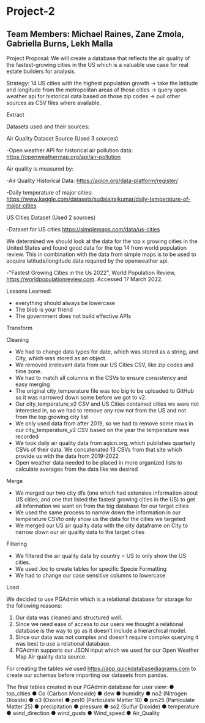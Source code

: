 # Project-2

## Team Members: Michael Raines, Zane Zmola, Gabriella Burns, Lekh Malla

Project Proposal: We will create a database that reflects the air quality of the fastest-growing cities in the US which is a valuable use case for real estate builders for analysis.

Strategy:
14 US cities with the highest population growth  → take the latitude and longitude from the metropolitan areas of those cities → query open weather api for historical data based on those zip codes → pull other sources as CSV files where available.


Extract

Datasets used and their sources:

Air Quality Dataset Source (Used 3 sources)

-Open weather API for historical air pollution data: https://openweathermap.org/api/air-pollution

Air quality is measured by: 

 
-Air Quality Historical Data: https://aqicn.org/data-platform/register/

-Daily temperature of major cities: https://www.kaggle.com/datasets/sudalairajkumar/daily-temperature-of-major-cities

US Cities Dataset (Used 2 sources)

-Dataset for US cities
https://simplemaps.com/data/us-cities

We determined we should look at the data for the top x growing cities in the United States and found good data for the top 14 from world population review.  This in combination with the data from simple maps is to be used to acquire latitude/longitude data required by the openweather api.

-"Fastest Growing Cities in the Us 2022", World Population Review, https://worldpopulationreview.com. Accessed 17 March 2022.


Lessons Learned: 
-	everything should always be lowercase 
-	The blob is your friend
-	The government does not build effective APIs


Transform

Cleaning
-	We had to change data types for date, which was stored as a string, and City, which was stored as an object.
-	We removed irrelevant data from our US Cities CSV, like zip codes and time zone.
-	We had to match all columns in the CSVs to ensure consistency and easy merging 
-	The original city_temperature file was too big to be uploaded to GitHub so it was narrowed down some before we got to v2.
-	Our city_temperature_v2 CSV and US Cities contained cities we were not interested in, so we had to remove any row not from the US and not from the top growing city list
-	We only used data from after 2019, so we had to remove some rows in our city_temperature_v2 CSV based on the year the temperature was recorded 
-	We took daily air quality data from aqicn.org, which publishes quarterly CSVs of their data. We concatenated 13 CSVs from that site which provide us with the data from 2019-2022
-	Open weather data needed to be placed in more organized lists to calculate averages from the data like we desired

Merge
-	We merged our two city dfs (one which had extensive information about US cities, and one that listed the fastest growing cities in the US) to get all information we want on from the big database for our target cities 
-	We used the same process to narrow down the information in our temperature CSVto only show us the data for the cities we targeted
-	We merged our US air quality data with the city dataframe on City to narrow down our air quality data to the target cities

Filtering
-	We filtered the air quality data by country = US to only show the US cities. 
-	We used .loc to create tables for specific Specie
Formatting
-	We had to change our case sensitive columns to lowercase

Load

We decided to use PGAdmin which is a relational database for storage for the following reasons:
1.	Our data was cleaned and structured well.
2.	Since we need ease of access to our users we thought a relational database is the way to go as it doesn’t include a hierarchical model.
3.	Since our data was not complex and doesn’t require complex querying it was best to use a relational database.
4.	PGAdmin supports our JSON input which we used for our Open Weather Map Air quality data source.

For creating the tables we used https://app.quickdatabasediagrams.com to create our schemas before importing our datasets from pandas.

The final tables created in our PGAdmin database for user view:
●	top_cities
●	Co (Carbon Monoxide)
●	dew
●	humidity
●	no2 (Nitrogen Dioxide)
●	o3 (Ozone)
●	pm10 (Particulate Matter 10)
●	pm25 (Particulate Matter 25)
●	precipitation
●	pressure
●	so2 (Sulfur Dioxide)
●	temperature
●	wind_direction
●	wind_gusts
●	Wind_speed
●	Air_Quality

